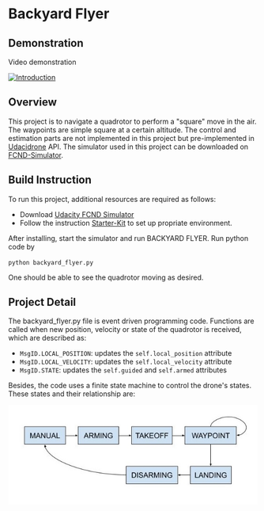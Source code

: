 # Backyard Flyer

## Demonstration

Video demonstration

[![Introduction](./demonstration/P1.gif)](https://youtu.be/qt2QmzCzKhg)

## Overview

This project is to navigate a quadrotor to perform a "square" move in the air. The waypoints are simple square at a certain altitude. The control and estimation parts are not implemented in this project but pre-implemented in [Udacidrone](https://udacity.github.io/udacidrone/) API. The simulator used in this project can be downloaded on [FCND-Simulator](https://github.com/udacity/FCND-Simulator-Releases/releases).

## Build Instruction

To run this project, additional resources are required as follows:

- Download [Udacity FCND Simulator](https://github.com/udacity/FCND-Simulator-Releases/releases)
- Follow the instruction [Starter-Kit](https://github.com/udacity/FCND-Term1-Starter-Kit) to set up propriate environment.

After installing, start the simulator and run BACKYARD FLYER. Run python code by

`python backyard_flyer.py`

One should be able to see the quadrotor moving as desired.

## Project Detail

The backyard_flyer.py file is event driven programming code. Functions are called when new position, velocity or state of the quadrotor is received, which are described as:

- `MsgID.LOCAL_POSITION`: updates the `self.local_position` attribute
- `MsgID.LOCAL_VELOCITY`: updates the `self.local_velocity` attribute
- `MsgID.STATE`: updates the `self.guided` and `self.armed` attributes

Besides, the code uses a finite state machine to control the drone's states. These states and their relationship are:

![states](./demonstration/states.jpg)